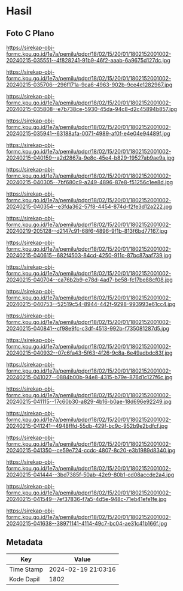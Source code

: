 # Hasil

## Foto C Plano

https://sirekap-obj-formc.kpu.go.id/1e7a/pemilu/pdpr/18/02/15/20/01/1802152001002-20240215-035551--4f828241-91b9-46f2-aaab-6a9675d127dc.jpg

https://sirekap-obj-formc.kpu.go.id/1e7a/pemilu/pdpr/18/02/15/20/01/1802152001002-20240215-035706--296f171a-9ca6-4963-902b-9ce4e1282967.jpg

https://sirekap-obj-formc.kpu.go.id/1e7a/pemilu/pdpr/18/02/15/20/01/1802152001002-20240215-035808--e7b738ce-5930-45da-94c8-d2c45894b857.jpg

https://sirekap-obj-formc.kpu.go.id/1e7a/pemilu/pdpr/18/02/15/20/01/1802152001002-20240215-035941--63188afa-0071-4989-af0f-e4e04e94489f.jpg

https://sirekap-obj-formc.kpu.go.id/1e7a/pemilu/pdpr/18/02/15/20/01/1802152001002-20240215-040159--a2d2867a-9e8c-45e4-b829-19527ab9ae9a.jpg

https://sirekap-obj-formc.kpu.go.id/1e7a/pemilu/pdpr/18/02/15/20/01/1802152001002-20240215-040305--7bf680c9-a249-4896-87e8-f51256c1ee8d.jpg

https://sirekap-obj-formc.kpu.go.id/1e7a/pemilu/pdpr/18/02/15/20/01/1802152001002-20240215-040354--e3fda362-57f8-4454-874d-f2fe3d12a222.jpg

https://sirekap-obj-formc.kpu.go.id/1e7a/pemilu/pdpr/18/02/15/20/01/1802152001002-20240219-205128--d2147c91-68f6-4896-9f1b-813f6bd77167.jpg

https://sirekap-obj-formc.kpu.go.id/1e7a/pemilu/pdpr/18/02/15/20/01/1802152001002-20240215-040615--682f4503-84cd-4250-911c-87bc87aaf739.jpg

https://sirekap-obj-formc.kpu.go.id/1e7a/pemilu/pdpr/18/02/15/20/01/1802152001002-20240215-040704--ca76b2b9-e78d-4ad7-be58-fc17be88cf08.jpg

https://sirekap-obj-formc.kpu.go.id/1e7a/pemilu/pdpr/18/02/15/20/01/1802152001002-20240215-040753--52519c54-8944-442f-9298-993993e61cc4.jpg

https://sirekap-obj-formc.kpu.go.id/1e7a/pemilu/pdpr/18/02/15/20/01/1802152001002-20240215-040841--cf98e9fc-c3df-4513-992b-f735081287d5.jpg

https://sirekap-obj-formc.kpu.go.id/1e7a/pemilu/pdpr/18/02/15/20/01/1802152001002-20240215-040932--07c6fa43-5f63-4f26-9c8a-6e49adbdc83f.jpg

https://sirekap-obj-formc.kpu.go.id/1e7a/pemilu/pdpr/18/02/15/20/01/1802152001002-20240215-041027--0884b00b-94e8-4315-b79e-876d1c127f6c.jpg

https://sirekap-obj-formc.kpu.go.id/1e7a/pemilu/pdpr/18/02/15/20/01/1802152001002-20240215-041115--17c60b30-a829-4b16-b0ae-18d696e92249.jpg

https://sirekap-obj-formc.kpu.go.id/1e7a/pemilu/pdpr/18/02/15/20/01/1802152001002-20240215-041241--4948fffd-55db-429f-bc9c-952b9e2bdfcf.jpg

https://sirekap-obj-formc.kpu.go.id/1e7a/pemilu/pdpr/18/02/15/20/01/1802152001002-20240215-041350--ce59e724-ccdc-4807-8c20-e3b1989d8340.jpg

https://sirekap-obj-formc.kpu.go.id/1e7a/pemilu/pdpr/18/02/15/20/01/1802152001002-20240215-041444--3bd7385f-50ab-42e9-80b1-cd08accde2a4.jpg

https://sirekap-obj-formc.kpu.go.id/1e7a/pemilu/pdpr/18/02/15/20/01/1802152001002-20240215-041549--7ef37836-f7a5-4d5e-948c-71eb41efe1fe.jpg

https://sirekap-obj-formc.kpu.go.id/1e7a/pemilu/pdpr/18/02/15/20/01/1802152001002-20240215-041638--38971141-4114-49c7-bc04-ae31c41b166f.jpg


## Metadata

| Key        | Value               |
| ---------- | ------------------- |
| Time Stamp | 2024-02-19 21:03:16 |
| Kode Dapil | 1802                |



